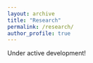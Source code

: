 ```yaml
---
layout: archive
title: "Research"
permalink: /research/
author_profile: true
---
```


Under active development!
